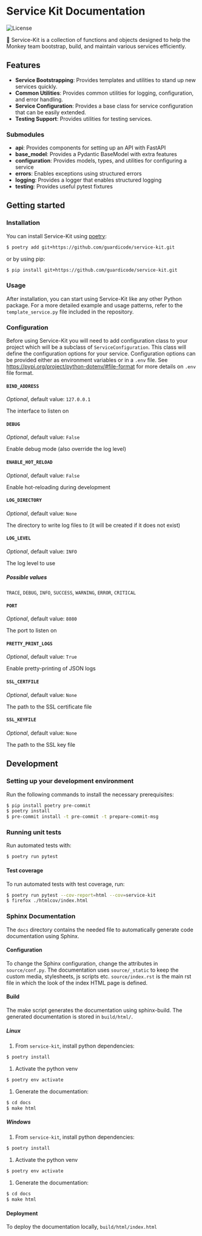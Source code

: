 <!-- START_GENERAL_DOCS -->
# Service Kit Documentation

![License](https://img.shields.io/github/license/guardicode/service-kit)


 📌 Service-Kit is a collection of functions and objects designed to help the
Monkey team bootstrap, build, and maintain various services efficiently.

## Features

- **Service Bootstrapping**: Provides templates and utilities to stand up
new services quickly.
- **Common Utilities**: Provides common utilities for logging, configuration,
and error handling.
- **Service Configuration**: Provides a base class for service
configuration that can be easily extended.
- **Testing Support**: Provides utilities for testing services.

### Submodules

- **api**: Provides components for setting up an API with FastAPI
- **base_model**: Provides a Pydantic BaseModel with extra features
- **configuration**: Provides models, types, and utilities for configuring a service
- **errors**: Enables exceptions using structured errors
- **logging**: Provides a logger that enables structured logging
- **testing**: Provides useful pytest fixtures


## Getting started

### Installation

You can install Service-Kit using [poetry](https://python-poetry.org/):

```bash
$ poetry add git+https://github.com/guardicode/service-kit.git
```

or by using pip:

```bash
$ pip install git+https://github.com/guardicode/service-kit.git
```

### Usage

After installation, you can start using Service-Kit like any other Python package.
For a more detailed example and usage patterns, refer to the
`template_service.py` file included in the repository.

<!-- END_GENERAL_DOCS -->
<!-- START_CONFIG_DOCS -->
### Configuration

Before using Service-Kit you will need to add configuration
class to your project which will be a subclass of `ServiceConfiguration`.
This class will define the configuration options for your service.
Configuration options can be provided either as environment variables or in a
`.env` file. See
https://pypi.org/project/python-dotenv/#file-format for more details on `.env`
file format.

<!--
DO NOT MODIFY the configuration options documentation below; it is
autogenerated. To regenerate the documentation, run the
autogenerate-options-docs.sh script.
-->
<!-- generated env. vars. start -->
#### `BIND_ADDRESS`

*Optional*, default value: `127.0.0.1`

The interface to listen on

#### `DEBUG`

*Optional*, default value: `False`

Enable debug mode (also override the log level)

#### `ENABLE_HOT_RELOAD`

*Optional*, default value: `False`

Enable hot-reloading during development

#### `LOG_DIRECTORY`

*Optional*, default value: `None`

The directory to write log files to (it will be created if it does not exist)

#### `LOG_LEVEL`

*Optional*, default value: `INFO`

The log level to use

##### Possible values

`TRACE`, `DEBUG`, `INFO`, `SUCCESS`, `WARNING`, `ERROR`, `CRITICAL`

#### `PORT`

*Optional*, default value: `8080`

The port to listen on

#### `PRETTY_PRINT_LOGS`

*Optional*, default value: `True`

Enable pretty-printing of JSON logs

#### `SSL_CERTFILE`

*Optional*, default value: `None`

The path to the SSL certificate file

#### `SSL_KEYFILE`

*Optional*, default value: `None`

The path to the SSL key file
<!-- generated env. vars. end -->
<!-- END_CONFIG_DOCS -->
<!-- START_DEV_DOCS -->
## Development

### Setting up your development environment

Run the following commands to install the necessary prerequisites:

```bash
$ pip install poetry pre-commit
$ poetry install
$ pre-commit install -t pre-commit -t prepare-commit-msg
```

### Running unit tests

Run automated tests with:

```bash
$ poetry run pytest
```


#### Test coverage

To run automated tests with test coverage, run:

```bash
$ poetry run pytest --cov-report=html --cov=service-kit
$ firefox ./htmlcov/index.html
```

### Sphinx Documentation

The `docs` directory contains the needed file to automatically generate code documentation using Sphinx.

#### Configuration

To change the Sphinx configuration, change the attributes in `source/conf.py`.
The documentation uses `source/_static` to keep the custom media, stylesheets, js scripts etc.
`source/index.rst` is the main rst file in which the look of the index HTML page is defined.

#### Build

The make script generates the documentation using sphinx-build.
The generated documentation is stored in `build/html/`.

##### Linux

1. From `service-kit`, install python dependencies:

```bash
$ poetry install
```

1. Activate the python venv

```bash
$ poetry env activate
```

1. Generate the documentation:

```bash
$ cd docs
$ make html
```


##### Windows

1. From `service-kit`, install python dependencies:

```bash
$ poetry install
```

1. Activate the python venv

```bash
$ poetry env activate
```

1. Generate the documentation:

```bash
$ cd docs
$ make html
```


#### Deployment

To deploy the documentation locally, `build/html/index.html`
<!-- END_DEV_DOCS -->
